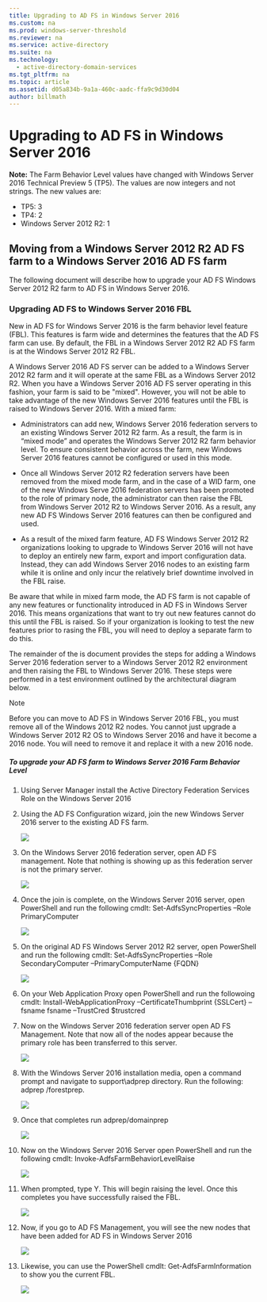 ```yaml
---
title: Upgrading to AD FS in Windows Server 2016
ms.custom: na
ms.prod: windows-server-threshold
ms.reviewer: na
ms.service: active-directory
ms.suite: na
ms.technology: 
  - active-directory-domain-services
ms.tgt_pltfrm: na
ms.topic: article
ms.assetid: d05a834b-9a1a-460c-aadc-ffa9c9d30d04
author: billmath
---
```

# Upgrading to AD FS in Windows Server 2016
  
**Note:** The Farm Behavior Level values have changed with Windows Server 2016 Technical Preview 5 (TP5).  The values are now integers and not strings.  The new values are:   
* TP5: 3  
* TP4: 2  
* Windows Server 2012 R2: 1  
  
  
## Moving from a Windows Server 2012 R2 AD FS farm to a Windows Server 2016 AD FS farm  
The following document will describe how to upgrade your AD FS Windows Server 2012 R2 farm to AD FS in Windows Server 2016.  
  
### Upgrading AD FS to Windows Server 2016 FBL  
New in AD FS for Windows Server 2016 is the farm behavior level feature \(FBL\).   This features is farm wide and determines the features that the AD FS farm can use.   By default, the FBL in a Windows Server 2012 R2 AD FS farm is at the Windows Server 2012 R2 FBL.  
  
A Windows Server 2016 AD FS server can be added to a Windows Server 2012 R2 farm and it will operate at the same FBL as a Windows Server 2012 R2.  When you have a Windows Server 2016 AD FS server operating in this fashion, your farm is said to be "mixed".  However, you will not be able to take advantage of the new Windows Server 2016 features until the FBL is raised to Windows Server 2016.  With a mixed farm:  
  
-   Administrators can add new, Windows Server 2016 federation servers to an existing Windows Server 2012 R2 farm.  As a result, the farm is in “mixed mode” and operates the Windows Server 2012 R2  farm behavior level.  To ensure consistent behavior across the farm, new Windows Server 2016 features cannot be configured or used in this mode.  
  
-   Once all Windows Server 2012 R2 federation servers have been removed from the mixed mode farm, and in the case of a WID farm, one of the new Windows Serve 2016 federation servers has been promoted to the role of primary node, the administrator can then raise the FBL from Windows Server 2012 R2 to Windows Server 2016.  As a result, any new AD FS Windows Server 2016 features can then be configured and used.  
  
-   As a result of the mixed farm feature, AD FS Windows Server 2012 R2 organizations looking to upgrade to Windows Server 2016 will not have to deploy an entirely new farm, export and import configuration data.  Instead, they can add Windows Server 2016 nodes to an existing farm while it is online and only incur the relatively brief downtime involved in the FBL raise.  
  
Be aware that while in mixed farm mode, the AD FS farm is not capable of any new features or functionality introduced in AD FS in Windows Server 2016.  This means organizations that want to try out new features cannot do this until the FBL is raised.  So if your organization is looking to test the new features prior to rasing the FBL, you will need to deploy a separate farm to do this.  
  
The remainder of the is document provides the steps for adding a Windows Server 2016 federation server to a Windows Server 2012 R2 environment and then raising the FBL to Windows Server 2016.  These steps were performed in a test environment outlined by the architectural diagram below.  
  
> [!NOTE]  
> Before you can move to AD FS in Windows Server 2016 FBL, you must remove all of the Windows 2012 R2 nodes.  You cannot just upgrade a Windows Server 2012 R2 OS to Windows Server 2016 and have it become a 2016 node.  You will need to remove it and replace it with a new 2016 node.  
  
##### To upgrade your AD FS farm to Windows Server 2016 Farm Behavior Level  
  
1.  Using Server Manager install the Active Directory Federation Services Role on the Windows Server 2016  
  
2.  Using the AD FS Configuration wizard, join the new Windows Server 2016 server to the existing AD FS farm.  
  
    ![](../../../media/Upgrading-to-AD-FS-in-Windows-Server-2016/ADFS_Mixed_1.png)  
  
3.  On the Windows Server 2016 federation server, open AD FS management.    Note that nothing is showing up as this federation server is not the primary server.  
  
    ![](../../../media/Upgrading-to-AD-FS-in-Windows-Server-2016/ADFS_Mixed_3.png)  
  
4.  Once the join is complete, on the Windows Server 2016 server, open PowerShell and run the following cmdlt:  Set\-AdfsSyncProperties –Role PrimaryComputer  
  
    ![](../../../media/Upgrading-to-AD-FS-in-Windows-Server-2016/ADFS_Mixed_4.png)  
  
5.  On the original AD FS Windows Server 2012 R2 server, open PowerShell and run the following cmdlt:  Set\-AdfsSyncProperties –Role SecondaryComputer –PrimaryComputerName {FQDN}  
  
    ![](../../../media/Upgrading-to-AD-FS-in-Windows-Server-2016/ADFS_Mixed_5.png)  
  
6.  On your Web Application Proxy open PowerShell and run the followoing cmdlt:  Install\-WebApplicationProxy –CertificateThumbprint {SSLCert} –fsname fsname –TrustCred $trustcred  
  
7.  Now on the Windows Server 2016 federation server open AD FS Management.  Note that now all of the nodes appear because the primary role has been transferred to this server.  
  
    ![](../../../media/Upgrading-to-AD-FS-in-Windows-Server-2016/ADFS_Mixed_6.png)  
  
8.  With the Windows Server 2016 installation media, open a command prompt and navigate to support\\adprep directory.  Run the following:  adprep \/forestprep.  
  
    ![](../../../media/Upgrading-to-AD-FS-in-Windows-Server-2016/ADFS_Mixed_7.png)  
  
9. Once that completes run adprep\/domainprep  
  
    ![](../../../media/Upgrading-to-AD-FS-in-Windows-Server-2016/ADFS_Mixed_8.png)  
  
10. Now on the Windows Server 2016 Server open PowerShell and run the following cmdlt: Invoke\-AdfsFarmBehaviorLevelRaise  
  
    ![](../../../media/Upgrading-to-AD-FS-in-Windows-Server-2016/ADFS_Mixed_9.png)  
  
11. When prompted, type Y.  This will begin raising the level.  Once this completes you have successfully raised the FBL.  
  
    ![](../../../media/Upgrading-to-AD-FS-in-Windows-Server-2016/ADFS_Mixed_10.png)  
  
12. Now, if you go to AD FS Management, you will see the new nodes that have been added for AD FS in Windows Server 2016  
  
    ![](../../../media/Upgrading-to-AD-FS-in-Windows-Server-2016/ADFS_Mixed_12.png)  
  
13. Likewise, you can use the PowerShell cmdlt:  Get\-AdfsFarmInformation to show you the current FBL.  
  
    ![](../../../media/Upgrading-to-AD-FS-in-Windows-Server-2016/ADFS_Mixed_13.png)  
  

